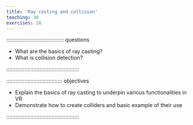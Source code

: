 ```yaml
---
title: 'Ray casting and collision'
teaching: 30
exercises: 10
---
```


:::::::::::::::::::::::::::::::::::::: questions 

- What are the basics of ray casting?
- What is collision detection?

::::::::::::::::::::::::::::::::::::::::::::::::

::::::::::::::::::::::::::::::::::::: objectives

- Explain the basics of ray casting to underpin various functionalities in VR
- Demonstrate how to create colliders and basic example of their use

::::::::::::::::::::::::::::::::::::::::::::::::

